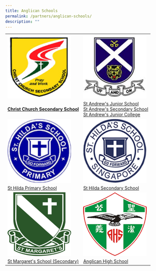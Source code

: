 ```yaml
---
title: Anglican Schools
permalink: /partners/anglican-schools/
description: ""
---
```

<font size="5"><table>
<tbody><tr>
		<td><img alt="chr logo" src="/images/Partners%20Anglican%20Schools/chr_logo.png" style="width:200px;height:200px;"> </td>
		<td><img alt="standrew logo" src="/images/Partners%20Anglican%20Schools/st%20andrews%20sec_logo.jpg" style="width:200px;height:200px;"> </td>
</tr>
<tr>
<td><b><a href="https://www.christchurchsec.moe.edu.sg/"> Christ Church Secondary School </a></b></td>
<td><a href="https://www.saintandrewsjunior.moe.edu.sg/">St Andrew's Junior School</a><br>
<a href="https://www.standrewssec.moe.edu.sg/">St Andrew's Secondary School</a><br>
<a href="https://www.standrewsjc.moe.edu.sg/">St Andrew's Junior College</a>
</td>
</tr>
	<tr>
		<td><img alt="hilda pri logo" src="/images/Partners%20Anglican%20Schools/hilda%20primary%20school_logo.png" style="width:200px;height:200px;"> </td>
		<td><img alt="hilda sec logo" src="/images/Partners%20Anglican%20Schools/qb_school_logo.png" style="width:200px;height:200px;"> </td>
</tr>
<tr>
<td><a href="https://www.shps.moe.edu.sg/"> St Hilda Primary School </a></td>
<td><a href="https://www.sthildassec.moe.edu.sg/">St Hilda Secondary School</a>
</td>
</tr>
	<tr>
		<td><img alt="smss logo" src="/images/Partners%20Anglican%20Schools/smss_logo.png" style="width:200px;height:200px;"> </td>
		<td><img alt="anglican logo" src="/images/Partners%20Anglican%20Schools/anglican_high_school_logo.png" style="width:200px;height:200px;"> </td>
</tr>
<tr>
<td><a href="https://www.stmargaretssec.moe.edu.sg/"> St Margaret's School (Secondary)</a></td>
<td><a href="https://www.anglicanhigh.moe.edu.sg/">Anglican High School</a><br>
	</td></tr>
</tbody></table></font>